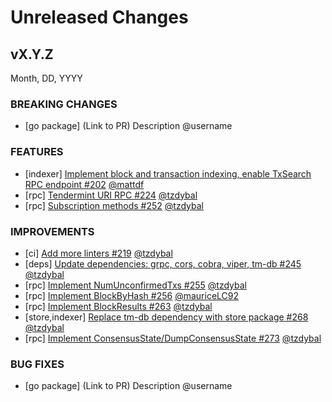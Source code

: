# Unreleased Changes

## vX.Y.Z

Month, DD, YYYY

### BREAKING CHANGES

- [go package] (Link to PR) Description @username

### FEATURES

- [indexer] [Implement block and transaction indexing, enable TxSearch RPC endpoint #202](https://github.com/celestiaorg/optimint/pull/202) [@mattdf](https://github.com/mattdf)
- [rpc] [Tendermint URI RPC #224](https://github.com/celestiaorg/optimint/pull/224) [@tzdybal](https://github.com/tzdybal/)
- [rpc] [Subscription methods #252](https://github.com/celestiaorg/optimint/pull/252) [@tzdybal](https://github.com/tzdybal/)

### IMPROVEMENTS

- [ci] [Add more linters #219](https://github.com/celestiaorg/optimint/pull/219) [@tzdybal](https://github.com/tzdybal/)
- [deps] [Update dependencies: grpc, cors, cobra, viper, tm-db #245](https://github.com/celestiaorg/optimint/pull/245) [@tzdybal](https://github.com/tzdybal/)
- [rpc] [Implement NumUnconfirmedTxs #255](https://github.com/celestiaorg/optimint/pull/255) [@tzdybal](https://github.com/tzdybal/)
- [rpc] [Implement BlockByHash #256](https://github.com/celestiaorg/optimint/pull/256) [@mauriceLC92](https://github.com/mauriceLC92)
- [rpc] [Implement BlockResults #263](https://github.com/celestiaorg/optimint/pull/263) [@tzdybal](https://github.com/tzdybal/)
- [store,indexer] [Replace tm-db dependency with store package #268](https://github.com/celestiaorg/optimint/pull/268) [@tzdybal](https://github.com/tzdybal/)
- [rpc] [Implement ConsensusState/DumpConsensusState #273](https://github.com/celestiaorg/optimint/pull/273) [@tzdybal](https://github.com/tzdybal/)

### BUG FIXES

- [go package] (Link to PR) Description @username
